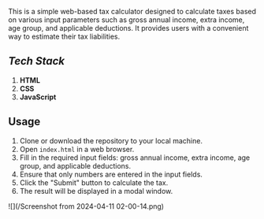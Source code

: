 This is a simple web-based tax calculator designed to calculate taxes based on various input parameters such as gross annual income, extra income, age group, and applicable deductions.
It provides users with a convenient way to estimate their tax liabilities.


## *Tech Stack*
1. **HTML**
2. **CSS**
3. **JavaScript**


## Usage

1. Clone or download the repository to your local machine.
2. Open `index.html` in a web browser.
3. Fill in the required input fields: gross annual income, extra income, age group, and applicable deductions.
4. Ensure that only numbers are entered in the input fields.
5. Click the "Submit" button to calculate the tax.
6. The result will be displayed in a modal window.

![](/Screenshot from 2024-04-11 02-00-14.png)
